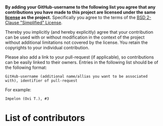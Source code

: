 **By adding your GitHub-username to the following list
you agree that any contributions you have made to this project
are licensed under the same [license](LICENSE) as the project.**
Specifically you agree to the terms of the
[BSD 2-Clause "Simplified" License](https://choosealicense.com/licenses/bsd-2-clause/).

Thereby you implicitly (and hereby explicitly) agree that
your contribution can be used with or without modification
in the context of the project without additional limitations
not covered by the license.
You retain the copyrights to your individual contribution.

Please also add a link to your pull-request (if applicable),
so contributions can be easily linked to their owners.
Entries in the following list should be of the following format:
```
GitHub-username (additional name/allias you want to be associated with), identifier of pull-request
```
For example:
```
Impelon (Ovi T.), #3
```

List of contributors
====================
